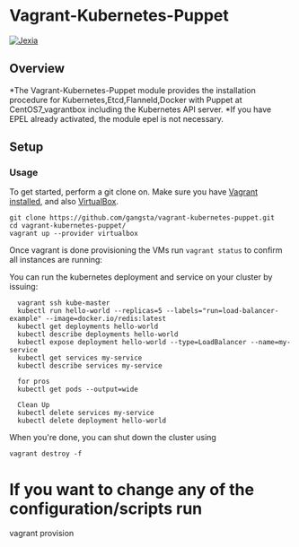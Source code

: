 # Vagrant-Kubernetes-Puppet

[![Jexia](https://forum.golangbridge.org/uploads/default/optimized/2X/c/c4746b35435181e88a330357f4feb5566d3fbbe2_1_690x324.png)](http://jexia.com)

## Overview

*The Vagrant-Kubernetes-Puppet module provides the installation procedure for Kubernetes,Etcd,Flanneld,Docker with Puppet at CentOS7_vagrantbox including the Kubernetes API server.
*If you have EPEL already activated, the module epel is not necessary.


## Setup

### Usage


To get started, perform a git clone on. Make sure you have [Vagrant installed](https://docs.vagrantup.com/v2/installation/), and also [VirtualBox](https://www.virtualbox.org/).

```
git clone https://github.com/gangsta/vagrant-kubernetes-puppet.git
cd vagrant-kubernetes-puppet/
vagrant up --provider virtualbox
```

Once vagrant is done provisioning the VMs run `vagrant status` to confirm all instances are running:

You can run the kubernetes deployment and  service on your cluster by issuing:

```
  vagrant ssh kube-master
  kubectl run hello-world --replicas=5 --labels="run=load-balancer-example" --image=docker.io/redis:latest
  kubectl get deployments hello-world
  kubectl describe deployments hello-world
  kubectl expose deployment hello-world --type=LoadBalancer --name=my-service
  kubectl get services my-service
  kubectl describe services my-service

  for pros
  kubectl get pods --output=wide

  Clean Up
  kubectl delete services my-service
  kubectl delete deployment hello-world
```

When you're done, you can shut down the cluster using
```
vagrant destroy -f
```
# If you want to change any of the configuration/scripts run
vagrant provision
